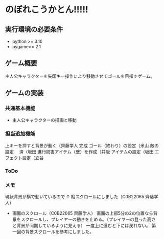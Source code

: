 # のぼれこうかとん!!!!!

## 実行環境の必要条件
* python >= 3.10
* pygame>= 2.1

## ゲーム概要
主人公キャラクターを矢印キー操作により移動させてゴールを目指すゲーム。

## ゲームの実装
### 共通基本機能
* 主人公キャラクターの描画と移動

### 担当追加機能
上キーを押すと背景が動く（齊藤学人 完成
ゴール（終わり）の設定（米山
敵の設定 　済（坂田
進行妨害アイテム（壁）を作成（井阪
アイテムの設定（坂田
エフェクト設定（立谷

### ToDo

### メモ
現状背景が横で動いているので
↑ 縦スクロールにしました（C0B22065 齊藤学人）

* 画面のスクロール（C0B22065 齊藤学人）
画面の上部5分の2の位置なら背景をスクロールし、プレイヤーの動きを止める。（プレイヤーの登った高さと背景が同期しているように見える）
一度上に進むと下には戻れない。
第一回の背景スクロールを参考にしました。
